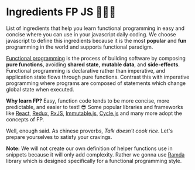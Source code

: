 # Ingredients FP JS :cake::ice_cream::doughnut:

List of ingredients that help you learn functional programming in easy and concise where you can use in your javascript daily coding. We choose javascript to define this ingredients because it is the most **popular** and **fun** programming in the world and supports functional paradigm. 

[Functional programming](https://wiki.haskell.org/Functional_programming) is the process of building software by composing **pure functions**, avoiding **shared state**, **mutable data**, and **side-effects**. Functional programming is declarative rather than imperative, and application state flows through pure functions. Contrast this  with imperative programming where programs are composed of statements which change global state when executed.

**Why learn FP?** Easy, function code tends to be more concise, more predictable, and easier to test! :sunglasses: Some popular libraries and frameworks like [React](https://reactjs.org/), [Redux](https://redux.js.org/), [RxJS](http://reactivex.io/rxjs/), [Immutable.js](https://facebook.github.io/immutable-js/), [Cycle.js](https://cycle.js.org/) and many more adopt the concepts of FP.

Well, enough said. As chinese proverbs, *Talk doesn't cook rice*. Let's prepare yourselves to satisfy your cravings.

**Note:** We will not create our own definition of helper functions use in snippets because it will only add complexity. Rather we gonna use [Ramda](http://ramdajs.com/) library which is designed specifically for a functional programming style.
